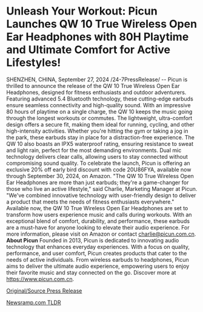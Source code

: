 # Unleash Your Workout: Picun Launches QW 10 True Wireless Open Ear Headphones with 80H Playtime and Ultimate Comfort for Active Lifestyles!

SHENZHEN, CHINA, September 27, 2024 /24-7PressRelease/ -- Picun is thrilled to announce the release of the QW 10 True Wireless Open Ear Headphones, designed for fitness enthusiasts and outdoor adventurers. Featuring advanced 5.4 Bluetooth technology, these cutting-edge earbuds ensure seamless connectivity and high-quality sound.  With an impressive 80 hours of playtime on a single charge, the QW 10 keeps the music going through the longest workouts or commutes. The lightweight, ultra-comfort design offers a secure fit, making them ideal for running, cycling, and other high-intensity activities. Whether you're hitting the gym or taking a jog in the park, these earbuds stay in place for a distraction-free experience.  The QW 10 also boasts an IPX5 waterproof rating, ensuring resistance to sweat and light rain, perfect for the most demanding environments. Dual mic technology delivers clear calls, allowing users to stay connected without compromising sound quality.  To celebrate the launch, Picun is offering an exclusive 20% off early bird discount with code 20U86FYA, available now through September 30, 2024, on Amazon.  "The QW 10 True Wireless Open Ear Headphones are more than just earbuds; they're a game-changer for those who live an active lifestyle," said Charlie, Marketing Manager at Picun. "We've combined innovative technology with user-friendly design to deliver a product that meets the needs of fitness enthusiasts everywhere."  Available now, the QW 10 True Wireless Open Ear Headphones are set to transform how users experience music and calls during workouts. With an exceptional blend of comfort, durability, and performance, these earbuds are a must-have for anyone looking to elevate their audio experience.  For more information, please visit on Amazon or contact charlie@picun.com.cn.  **About Picun**  Founded in 2013, Picun is dedicated to innovating audio technology that enhances everyday experiences. With a focus on quality, performance, and user comfort, Picun creates products that cater to the needs of active individuals. From wireless earbuds to headphones, Picun aims to deliver the ultimate audio experience, empowering users to enjoy their favorite music and stay connected on the go. Discover more at https://www.picun.com.cn. 

[Original/Source Press Release](https://www.24-7pressrelease.com/press-release/514716/unleash-your-workout-picun-launches-qw-10-true-wireless-open-ear-headphones-with-80h-playtime-and-ultimate-comfort-for-active-lifestyles) 

[Newsramp.com TLDR](https://newsramp.com/None) 